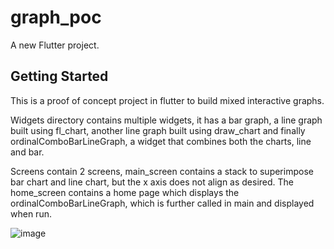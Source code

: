 # graph_poc

A new Flutter project.

## Getting Started

This is a proof of concept project in flutter to build mixed interactive graphs.

Widgets directory contains multiple widgets, it has a bar graph, a line graph built using fl_chart, another line graph built using draw_chart and finally ordinalComboBarLineGraph, a widget that combines both the charts, line and bar.

Screens contain 2 screens, main_screen contains a stack to superimpose bar chart and line chart, but the x axis does not align as desired.
The home_screen contains a home page which displays the ordinalComboBarLineGraph, which is further called in main and displayed when run.

![image](https://github.com/prithviraj2002/graph_poc/assets/82358330/75832e7f-9f6b-4200-98ae-21f1479440b2)
